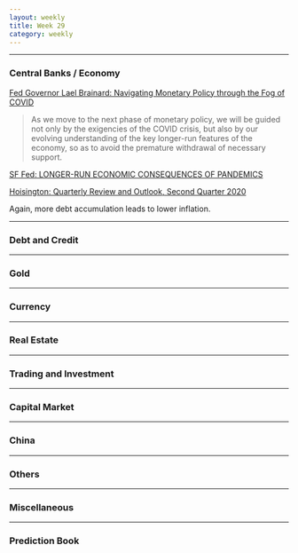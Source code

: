 ```yaml
---
layout: weekly
title: Week 29
category: weekly
---
```


---
### Central Banks / Economy

[Fed Governor Lael Brainard: Navigating Monetary Policy through the Fog of COVID](
https://www.federalreserve.gov/newsevents/speech/brainard20200714a.htm)

> As we move to the next phase of monetary policy, we will be guided not only
> by the exigencies of the COVID crisis, but also by our evolving understanding
> of the key longer-run features of the economy, so as to avoid the premature
> withdrawal of necessary support.

[SF Fed: LONGER-RUN ECONOMIC CONSEQUENCES OF PANDEMICS](
https://www.nber.org/papers/w26934.pdf)

[Hoisington: Quarterly Review and Outlook, Second Quarter 2020](
https://hoisingtonmgt.com/pdf/HIM2020Q2NP.pdf)

Again, more debt accumulation leads to lower inflation.

---
### Debt and Credit

---
### Gold

---
### Currency

---
### Real Estate

---
### Trading and Investment

---
### Capital Market

---
### China

---
### Others

---
### Miscellaneous

---
### Prediction Book

